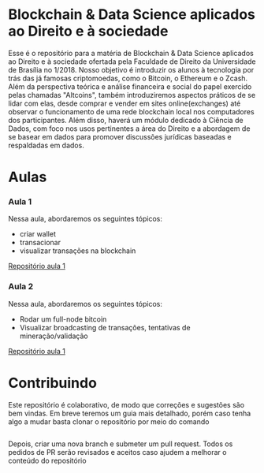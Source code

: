 # Blockchain & Data Science aplicados ao Direito e à sociedade

Esse é o repositório para a matéria de Blockchain & Data Science aplicados ao Direito e à sociedade ofertada pela Faculdade de Direito da Universidade de Brasília no 1/2018. 
Nosso objetivo é introduzir os alunos à tecnologia por trás das já famosas criptomoedas, como o Bitcoin, o Ethereum e o Zcash. Além da perspectiva teórica e análise financeira e social do papel exercido pelas chamadas "Altcoins", também introduziremos aspectos práticos de se lidar com elas, desde comprar e vender em sites online(exchanges) até observar o funcionamento de uma rede blockchain local nos computadores dos participantes.
Além disso, haverá um módulo dedicado à Ciência de Dados, com foco nos usos pertinentes a área do Direito e a abordagem de se basear em dados para promover discussões jurídicas baseadas e respaldadas em dados.

# Aulas

### Aula 1

Nessa aula, abordaremos os seguintes tópicos:
- criar wallet
- transacionar
- visualizar transações na blockchain

[Repositório aula 1](https://github.com/teogenesmoura/lawBlockchainClass/tree/master/aula1)

### Aula 2

Nessa aula, abordaremos os seguintes tópicos:

- Rodar um full-node bitcoin
- Visualizar broadcasting de transações, tentativas de mineração/validação

[Repositório aula 1](https://github.com/teogenesmoura/lawBlockchainClass/tree/master/aula2)

# Contribuindo

Este repositório é colaborativo, de modo que correções e sugestões são bem vindas. Em breve teremos um guia mais detalhado, porém caso tenha algo a mudar basta clonar o repositório por meio do comando
```git clone https://github.com/teogenesmoura/lawBlockchainClass
```
Depois, criar uma nova branch e submeter um pull request. Todos os pedidos de PR serão revisados e aceitos caso ajudem a melhorar o conteúdo do repositório
